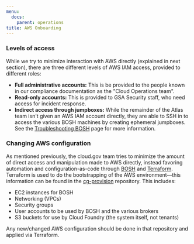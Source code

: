 ```yaml
---
menu:
  docs:
    parent: operations
title: AWS Onboarding
---
```


### Levels of access

While we try to minimize interaction with AWS directly (explained in next section), there are three different levels of AWS IAM access, provided to different roles:

* **Full administrative accounts:** This is be provided to the people known in our compliance documentation as the "Cloud Operations team".
* **Read-only accounts:** This is provided to GSA Security staff, who need access for incident response.
* **Indirect access through jumpboxes:** While the remainder of the Atlas team isn't given an AWS IAM account directly, they are able to SSH in to access the various BOSH machines by creating ephemeral jumpboxes. See the [Troubleshooting BOSH](../troubleshooting-bosh/) page for more information.

### Changing AWS configuration

As mentioned previously, the cloud.gov team tries to minimize the amount of direct access and manipulation made to AWS directly, instead favoring automation and configuration-as-code through [BOSH](http://bosh.io/) and [Terraform](https://www.terraform.io/). Terraform is used to do the bootstrapping of the AWS environment—this information can be found in the [cg-provision](https://github.com/18F/cg-provision) repository. This includes:

* EC2 instances for BOSH
* Networking (VPCs)
* Security groups
* User accounts to be used by BOSH and the various brokers
* S3 buckets for use by Cloud Foundry (the system itself, not tenants)

Any new/changed AWS configuration should be done in that repository and applied via Terraform.
